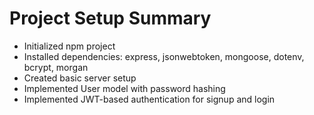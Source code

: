 # Project Setup Summary

- Initialized npm project
- Installed dependencies: express, jsonwebtoken, mongoose, dotenv, bcrypt, morgan
- Created basic server setup
- Implemented User model with password hashing
- Implemented JWT-based authentication for signup and login